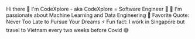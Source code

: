 Hi there 👋 I'm CodeXplore - aka CodeXplore = Software Engineer 🌱
🔭 I'm passionate about Machine Learning and Data Engineering
🥅 Favorite Quote: Never Too Late to Pursue Your Dreams
⚡ Fun fact: I work in Singapore but travel to Vietnam every two weeks before Covid 😅
